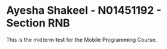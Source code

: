 # Ayesha Shakeel - N01451192 - Section RNB

This is the midterm test for the Mobile Programming Course.
